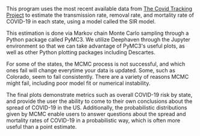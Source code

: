This program uses the most recent available data from [The Covid Tracking Project](https://covidtracking.com)
to estimate the transmission rate, removal rate, and mortality rate of COVID-19 in each state, using a model
called the SIR model.

This estimation is done via Markov chain Monte Carlo sampling through a Python package called PyMC3. We utilize
Deephaven through the Jupyter environment so that we can take advantage of PyMC3's useful plots, as well as
other Python plotting packages including Descartes.

For some of the states, the MCMC process is not successful, and which ones fail will change everytime your data
is updated. Some, such as Colorado, seem to fail consistently. There are a variety of reasons MCMC might fail,
including poor model fit or numerical instability.

The final plots demonstrate metrics such as overall COVID-19 risk by state, and provide the user the ability to
come to their own conclusions about the spread of COVID-19 in the US. Additionally, the probabilistic distributions
given by MCMC enable users to answer questions about the spread and mortality rates of COVID-19 in a probabilistic way,
which is often more useful than a point estimate.